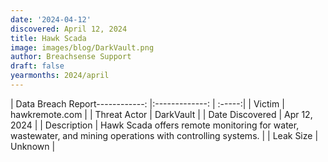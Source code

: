 ```yaml
---
date: '2024-04-12'
discovered: April 12, 2024
title: Hawk Scada
image: images/blog/DarkVault.png
author: Breachsense Support
draft: false
yearmonths: 2024/april
---
```


| Data Breach Report------------:     |:-------------:    | :-----:|
| Victim      | hawkremote.com      | 
| Threat Actor      | DarkVault      | 
| Date Discovered      | Apr 12, 2024      | 
| Description      | Hawk Scada offers remote monitoring for water, wastewater, and mining operations with controlling systems.      | 
| Leak Size      | Unknown      | 


